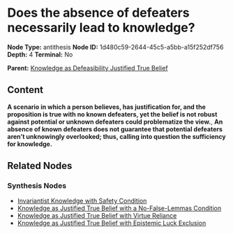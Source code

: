 # Does the absence of defeaters necessarily lead to knowledge?

**Node Type:** antithesis
**Node ID:** 1d480c59-2644-45c5-a5bb-a15f252df756
**Depth:** 4
**Terminal:** No

**Parent:** [Knowledge as Defeasibility Justified True Belief](knowledge-as-defeasibility-justified-true-belief-synthesis-aec63281-a996-416c-bc8b-1d3a101bcb43.md)

## Content

**A scenario in which a person believes, has justification for, and the proposition is true with no known defeaters, yet the belief is not robust against potential or unknown defeaters could problematize the view.**, **An absence of known defeaters does not guarantee that potential defeaters aren’t unknowingly overlooked; thus, calling into question the sufficiency for knowledge.**

## Related Nodes

### Synthesis Nodes

- [Invariantist Knowledge with Safety Condition](invariantist-knowledge-with-safety-condition-synthesis-21be93e2-d703-41ed-81a9-14b932043089.md)
- [Knowledge as Justified True Belief with a No-False-Lemmas Condition](knowledge-as-justified-true-belief-with-a-no-false-lemmas-condition-synthesis-3a62a1b1-d195-48ba-925b-9c5fa4671b62.md)
- [Knowledge as Justified True Belief with Virtue Reliance](knowledge-as-justified-true-belief-with-virtue-reliance-synthesis-9f95f2d3-56e9-4aee-b1e7-ad37924771ba.md)
- [Knowledge as Justified True Belief with Epistemic Luck Exclusion](knowledge-as-justified-true-belief-with-epistemic-luck-exclusion-synthesis-9d94c4df-2c28-4e80-9558-570de106703b.md)
